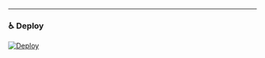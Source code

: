 

----
### ♿ Deploy
[![Deploy](https://www.herokucdn.com/deploy/button.svg)](https://heroku.com/deploy?template=https://github.com/aykhan026/EtirafBot-RoBotlarimTg.git)


